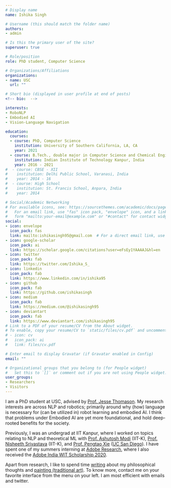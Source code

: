 ```yaml
---
# Display name
name: Ishika Singh

# Username (this should match the folder name)
authors:
- admin

# Is this the primary user of the site?
superuser: true

# Role/position
role: PhD student, Computer Science

# Organizations/Affiliations
organizations:
- name: USC
  url: ""

# Short bio (displayed in user profile at end of posts)
<!-- bio:  -->

interests:
- RoboNLP
- Embodied AI
- Vision-Language Navigation

education:
  courses:
  - course: PhD, Computer Science
    institution: University of Southern California, LA, CA
    year: 2021
  - course: B.Tech., double major in Computer Science and Chemical Engineering
    institution: Indian Institute of Technology Kanpur, India
    year: 2016 - 2021
#  - course: CBSE - XII
#    institution: Delhi Public School, Varanasi, India
#    year: 2014 - 16
#  - course: High School
#    institution: St. Francis School, Anpara, India
#    year: 2014 

# Social/Academic Networking
# For available icons, see: https://sourcethemes.com/academic/docs/page-builder/#icons
#   For an email link, use "fas" icon pack, "envelope" icon, and a link in the
#   form "mailto:your-email@example.com" or "#contact" for contact widget.
social:
- icon: envelope
  icon_pack: fas
  link: mailto:ishikasingh95@gmail.com  # For a direct email link, use "mailto:test@example.org".
- icon: google-scholar
  icon_pack: ai
  link: https://scholar.google.com/citations?user=eFsEy1YAAAAJ&hl=en
- icon: twitter
  icon_pack: fab
  link: https://twitter.com/Ishika_S_
- icon: linkedin
  icon_pack: fab
  link: https://www.linkedin.com/in/ishika95
- icon: github
  icon_pack: fab
  link: https://github.com/ishikasingh
- icon: medium
  icon_pack: fab
  link: https://medium.com/@ishikasingh95
- icon: deviantart
  icon_pack: fab
  link: https://www.deviantart.com/ishikasingh95
# Link to a PDF of your resume/CV from the About widget.
# To enable, copy your resume/CV to `static/files/cv.pdf` and uncomment the lines below.
# - icon: cv
#   icon_pack: ai
#   link: files/cv.pdf

# Enter email to display Gravatar (if Gravatar enabled in Config)
email: ""

# Organizational groups that you belong to (for People widget)
#   Set this to `[]` or comment out if you are not using People widget.
user_groups:
- Researchers
- Visitors
---
```


I am a PhD student at USC, advised by [Prof. Jesse Thomason](https://jessethomason.com/). My research interests are across NLP and robotics; primarily around why (how) language is necessary for (can be utilized in) robot learning and embodied AI. I think that problems under Embodied AI are yet more foundational, and hold deep-rooted benefits for the society.

Previously, I was an undergrad at IIT Kanpur, where I worked on topics relating to NLP and theoretical ML with [Prof. Ashutosh Modi](https://ashutosh-modi.github.io/) (IIT-K), [Prof. Nisheeth Srivastava](https://www.cse.iitk.ac.in/users/nsrivast/) (IIT-K), and [Prof. Pengtao Xie](https://sites.google.com/site/pengtaoxie2008/) ([UC San Diego](https://ucsd.edu/)). I have spent one of my summers interning at [Adobe Research](https://adobe.ly/3irCKbn), where I also received the [Adobe India WIT Scholarship 2020](https://adobe.ly/2Sl1VkY). 

<!--
I am also a part of [Brain & Cognitive Society (BCS)](https://bcs-iitk.github.io/) at IIT-K, currently leading the group, where I organize interesting [talks](https://bcs-iitk.github.io/journal-club/) and collaborate/mentor [projects](https://bcs-iitk.github.io/events/2020/05/01/Summer-Projects-2020.html). I have also been an Academic Mentor to freshers for 1st year Mathematics Courses offered at IIT-K.


My research agenda pertains to modeling interpretable intelligent machines with ethics and emotions incorporated. I have worked on topics subsumed under human-centred AI, i.e., an AI that serves and understands humans. I started with a project on "Brain-Computer Interface" during my 1st year of college, and tried to understand human thoughts. It motivated me to explore human thinking further, and I approached it from a more applicative direction via  "Predicting Web Browsing Patterns" under the supervision of [Prof. Nisheeth](https://www.cse.iitk.ac.in/users/nsrivast/). To comprehend as well as express efficiently, AI must understand emotions. This idea led me to a project on "Affective Language Modelling" supervised by [Prof. Ashutosh Modi](https://ashutosh-modi.github.io/). I also have some inclination towards mathematics, hence I pursued research work in theoretical ML as well. I worked on "Differentially Private ML" under [Prof. Pengtao Xie](https://sites.google.com/site/pengtaoxie2008/) and on "Stochastic Minimax Optimization Algorithms". I am also a part of [Brain & Cognitive Society (BCS)](https://bcs-iitk.github.io/) at IIT Kanpur, currently leading the group. To make a better use of what I have learnt, I'm mentoring summer projects offered by BCS (proposed by me) on "Object-Oriented RL" and "Tweet Sentiment Extraction". I have also been an Academic Mentor to freshers for 1st year Mathematics Courses offered at IIT Kanpur.

In my leisure time, I participated in a competition ([TechnoUtsav 2.0](https://technoutsav.techgig.com/)) organized by Deloitte, and my idea on "Intelligent Energy Harvesting" won the Grand Prize. My team was invited to [US India Analytics Summit 2019](https://twitter.com/DeloitteIndia/status/1126423884243382273), where I also met my youngest inspiration [Tanmay Bakshi](https://twitter.com/ishika3singh/status/1127609377874108416). In 2020, [Adobe Research](https://research.adobe.com/) selected me for [Adobe India WIT Scholarship](https://adobe.ly/2Sl1VkY). I have spent sometime in electrochemical research as well under [Prof. Raj Pala](http://home.iitk.ac.in/~rpala/). He has been a constant source of encouragement and knowledge (and fresh/smart jokes :P) to me.
-->

Apart from research, I like to spend time [writing](https://medium.com/@ishikasingh95) about my philosophical thoughts and [painting (traditional art)](https://www.deviantart.com/ishikasingh95). To know more, contact me on your favorite interface from the menu on your left. I am most efficient with emails and twitter.


